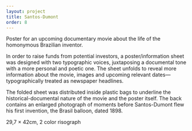 ```yaml
---
layout: project
title: Santos-Dumont
order: 8
---
```


Poster for an upcoming documentary movie about the life of the homonymous Brazilian inventor.

In order to raise funds from potential investors, a poster/information sheet was designed with two typographic voices, juxtaposing a documental tone with a more personal and poetic one. The sheet unfolds to reveal more information about the movie, images and upcoming relevant dates—typographically treated as newspaper headlines. 

The folded sheet was distributed inside plastic bags to underline the historical-documental nature of the movie and the poster itself. The back contains an enlarged photograph of moments before Santos-Dumont flew his first invention, the Brasil balloon, dated 1898.

<p class="specifications">29,7 × 42cm, 2 color risograph</p>